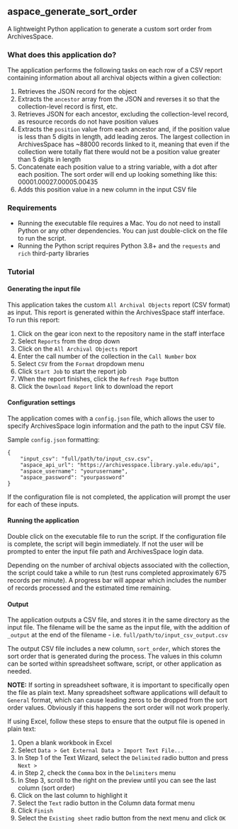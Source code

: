 ## aspace_generate_sort_order

A lightweight Python application to generate a custom sort order from ArchivesSpace. 

### What does this application do?

The application performs the following tasks on each row of a CSV report containing information about all archival objects within a given collection:

1. Retrieves the JSON record for the object
2. Extracts the `ancestor` array from the JSON and reverses it so that the collection-level record is first, etc.
3. Retrieves JSON for each ancestor, excluding the collection-level record, as resource records do not have position values
4. Extracts the `position` value from each ancestor and, if the position value is less than 5 digits in length, add leading zeros. The largest collection in ArchivesSpace has ~88000 records linked to it, meaning that even if the collection were totally flat there would not be a position value greater than 5 digits in length
5. Concatenate each position value to a string variable, with a dot after each position. The sort order will end up looking something like this: 00001.00027.00005.00435
6. Adds this position value in a new column in the input CSV file

### Requirements

- Running the executable file requires a Mac. You do not need to install Python or any other dependencies. You can just double-click on the file to run the script.
- Running the Python script requires Python 3.8+ and the `requests` and `rich` third-party libraries

### Tutorial

#### Generating the input file

This application takes the custom `All Archival Objects` report (CSV format) as input. This report is generated within the ArchivesSpace staff interface. To run this report: 

1. Click on the gear icon next to the repository name in the staff interface
2. Select `Reports` from the drop down
3. Click on the `All Archival Objects` report
4. Enter the call number of the collection in the `Call Number` box
5. Select `CSV` from the `Format` dropdown menu
6. Click `Start Job` to start the report job
7. When the report finishes, click the `Refresh Page` button
8. Click the `Download Report` link to download the report

#### Configuration settings

The application comes with a `config.json` file, which allows the user to specify ArchivesSpace login information and the path to the input CSV file.

Sample `config.json` formatting:

```
{
	"input_csv": "full/path/to/input_csv.csv",
	"aspace_api_url": "https://archivesspace.library.yale.edu/api",
	"aspace_username": "yourusername",
	"aspace_password": "yourpassword"
}
```

If the configuration file is not completed, the application will prompt the user for each of these inputs.

#### Running the application

Double click on the executable file to run the script. If the configuration file is complete, the script will begin immediately. If not the user will be prompted to enter the input file path and ArchivesSpace login data.

Depending on the number of archival objects associated with the collection, the script could take a while to run (test runs completed approximately 675 records per minute). A progress bar will appear which includes the number of records processed and the estimated time remaining.

#### Output

The application outputs a CSV file, and stores it in the same directory as the input file. The filename will be the same as the input file, with the addition of `_output` at the end of the filename - i.e. `full/path/to/input_csv_output.csv`

The output CSV file includes a new column, `sort_order`, which stores the sort order that is generated during the process. The values in this column can be sorted within spreadsheet software, script, or other application as needed.

__NOTE:__ If sorting in spreadsheet software, it is important to specifically open the file as plain text. Many spreadsheet software applications will default to `General` format, which can cause leading zeros to be dropped from the sort order values. Obviously if this happens the sort order will not work properly.

If using Excel, follow these steps to ensure that the output file is opened in plain text:

1. Open a blank workbook in Excel
2. Select `Data > Get External Data > Import Text File...`
3. In Step 1 of the Text Wizard, select the `Delimited` radio button and press `Next >`
4. in Step 2, check the `Comma` box in the `Delimiters` menu
5. In Step 3, scroll to the right on the preview until you can see the last column (sort order)
6. Click on the last column to highlight it
7. Select the `Text` radio button in the Column data format menu
8. Click `Finish`
9. Select the `Existing sheet` radio button from the next menu and click `OK`
